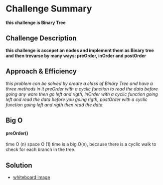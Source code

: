 # Challenge Summary

**this challenge is Binary Tree**

## Challenge Description

**this challenge is accepet an nodes and implement them as Binary tree and then trevarse by many ways: preOrder, inOrder and postOrder**

## Approach & Efficiency
_this problem can be solved by create a class of Binary Tree and have a three methods in it preOrder with a cyclic function to read the data before going any ware then go left and rigth,  inOrder with a cyclic function  going  left and read the data before you going rigth, postOrder with a cyclic function  going  left and rigth then read the data._

## Big O
   #### preOrder()
   time O (n)
   space O (1)
time is a big O(n), because there is a cyclic walk to check for each branch in the tree.
## Solution
- [whiteboard image](assets/muilty-bracket-vaalidation.jpg)